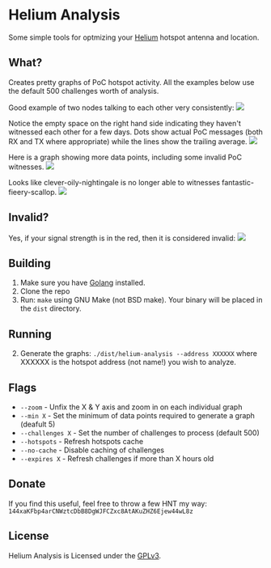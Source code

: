 # Helium Analysis

Some simple tools for optmizing your [Helium](https://www.helium.com) hotspot
antenna and location.

## What?

Creates pretty graphs of PoC hotspot activity.  All the examples below
use the default 500 challenges worth of analysis.

Good example of two nodes talking to each other very consistently:
![](https://user-images.githubusercontent.com/1075352/112706374-f72f2a00-8e60-11eb-902e-cda4a2f7a4c5.png)

Notice the empty space on the right hand side indicating they haven't witnessed 
each other for a few days.  Dots show actual PoC messages (both RX and TX
where appropriate) while the lines show the trailing average.
![](https://user-images.githubusercontent.com/1075352/112706137-7a4f8080-8e5f-11eb-9ef2-4dca63fccd6c.png)

Here is a graph showing more data points, including some invalid PoC witnesses.
![](https://user-images.githubusercontent.com/1075352/112706128-6ad03780-8e5f-11eb-943a-33b8ed942ecb.png)

Looks like clever-oily-nightingale is no longer able to witnesses fantastic-fieery-scallop.
![](https://user-images.githubusercontent.com/1075352/112706121-673cb080-8e5f-11eb-9ff0-2d46e0ce26c3.png)

## Invalid?

Yes, if your signal strength is in the red, then it is considered invalid:
![](https://user-images.githubusercontent.com/1075352/112706552-2db97480-8e62-11eb-88d9-75b61af09279.png)

## Building

 1. Make sure you have [Golang](https://www.golang.org) installed.
 1. Clone the repo
 1. Run: `make` using GNU Make (not BSD make).  Your binary will be placed in
    the `dist` directory.

## Running

 2. Generate the graphs: `./dist/helium-analysis --address XXXXXX` where XXXXXX
    is the hotspot address (not name!) you wish to analyze.

## Flags

 * `--zoom` - Unfix the X & Y axis and zoom in on each individual graph 
 * `--min X` - Set the minimum of data points required to generate a graph  (deafult 5)
 * `--challenges X` - Set the number of challenges to process (default 500)
 * `--hotspots` - Refresh hotspots cache 
 * `--no-cache` - Disable caching of challenges
 * `--expires X` - Refresh challenges if more than X hours old

## Donate

If you find this useful, feel free to throw a few HNT my way: `144xaKFbp4arCNWztcDbB8DgWJFCZxc8AtAKuZHZ6Ejew44wL8z`

## License 

Helium Analysis is Licensed under the [GPLv3](https://www.gnu.org/licenses/gpl-3.0.en.html).
